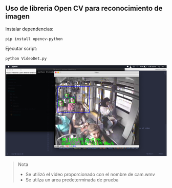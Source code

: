 ## Uso de libreria Open CV para reconocimiento de imagen

Instalar dependencias:

```
pip install opencv-python
```

Ejecutar script:

```
python VideoDet.py
```
![Captura](screen.png)

> Nota
> - Se utilizó el video proporcionado con el nombre de cam.wmv
> - Se utilza un area predeterminada de prueba


